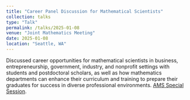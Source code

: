 ```yaml
---
title: "Career Panel Discussion for Mathematical Scientists"
collection: talks
type: "Talk"
permalink: /talks/2025-01-08
venue: "Joint Mathematics Meeting"
date: 2025-01-08
location: "Seattle, WA"
---
```

Discussed career opportunities for mathematical scientists in business, entrepreneurship, government, industry, and nonprofit settings with students and postdoctoral scholars, as well as how mathematics departments can enhance their curriculum and training to prepare their graduates for success in diverse professional environments. [AMS Special Session](https://meetings.ams.org/math/jmm2025/meetingapp.cgi/Paper/39596).